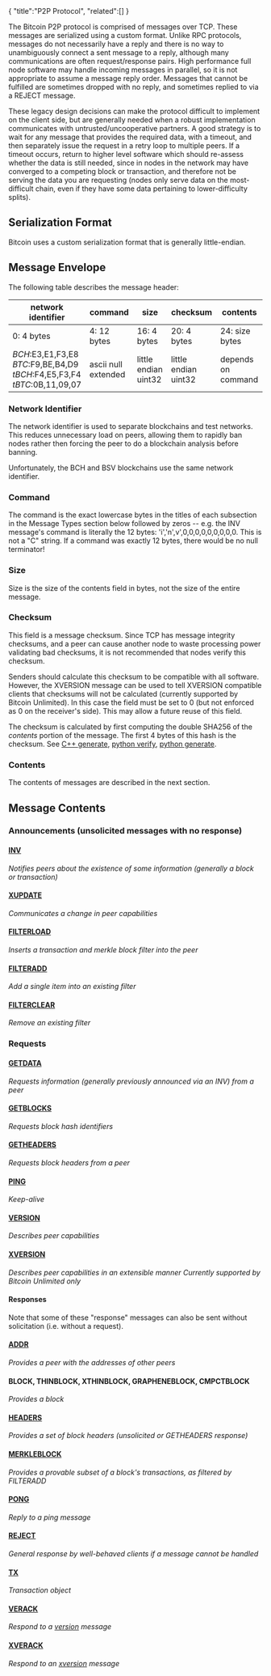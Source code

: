 <div class="cwikmeta">
{
"title":"P2P Protocol",
"related":[]
} </div>

The Bitcoin P2P protocol is comprised of messages over TCP.  These messages are serialized using a custom format.  Unlike RPC protocols, messages do not necessarily have a reply and there is no way to unambiguously connect a sent message to a reply, although many communications are often request/response pairs.   High performance full node software may handle incoming messages in parallel, so it is not appropriate to assume a message reply order.  Messages that cannot be fulfilled are sometimes dropped with no reply, and sometimes replied to via a REJECT message.

These legacy design decisions can make the protocol difficult to implement on the client side, but are generally needed when a robust implementation communicates with untrusted/uncooperative partners.  A good strategy is to wait for any message that provides the required data, with a timeout, and then separately issue the request in a retry loop to multiple peers.  If a timeout occurs, return to higher level software which should re-assess whether the data is still needed, since in nodes in the network may have converged to a competing block or transaction, and therefore not be serving the data you are requesting (nodes only serve data on the most-difficult chain, even if they have some data pertaining to lower-difficulty splits).

## Serialization Format

Bitcoin uses a custom serialization format that is generally little-endian.


## Message Envelope

The following table describes the message header:

| network identifier | command | size | checksum | contents |
|-------------|--------------|-------------|----------------|------------|
| 0: 4 bytes | 4: 12 bytes | 16: 4 bytes | 20: 4 bytes | 24: size bytes |
|*BCH*:E3,E1,F3,E8<br>*BTC*:F9,BE,B4,D9<br>*tBCH*:F4,E5,F3,F4<BR>*tBTC*:0B,11,09,07 | ascii null extended | little endian uint32 | little endian uint32 | depends on command

### Network Identifier
The network identifier is used to separate blockchains and test networks.  This reduces unnecessary load on peers, allowing them to rapidly ban nodes rather then forcing the peer to do a blockchain analysis before banning.  

Unfortunately, the BCH and BSV blockchains use the same network identifier.

### Command
The command is the exact lowercase bytes in the titles of each subsection in the Message Types section below followed by zeros -- e.g. the INV message's command is literally the 12 bytes: 'i','n',v',0,0,0,0,0,0,0,0,0.  This is not a "C" string.  If a command was exactly 12 bytes, there would be no null terminator!

### Size
Size is the size of the contents field in bytes, not the size of the entire message.

### Checksum
This field is a message checksum.  Since TCP has message integrity checksums, and a peer can cause another node to waste processing power validating bad checksums, it is not recommended that nodes verify this checksum.  

Senders should calculate this checksum to be compatible with all software.  However, the XVERSION message can be used to tell XVERSION compatible clients that checksums will not be calculated (currently supported by Bitcoin Unlimited).  In this case the field must be set to 0 (but not enforced as 0 on the receiver's side).  This may allow a future reuse of this field.

The checksum is calculated by first computing the double SHA256 of the *contents* portion of the message.  The first 4 bytes of this hash is the checksum. See [C++ generate](https://github.com/BitcoinUnlimited/BitcoinUnlimited/blob/bucash1.7.0.0/src/net.cpp#L3179), [python verify](https://github.com/BitcoinUnlimited/BitcoinUnlimited/blob/eb264e627e231f7219e60eef41b4e37cc52d6d9d/qa/rpc-tests/test_framework/mininode.py#L409), [python generate](https://github.com/BitcoinUnlimited/BitcoinUnlimited/blob/eb264e627e231f7219e60eef41b4e37cc52d6d9d/qa/rpc-tests/test_framework/mininode.py#L449).

### Contents
The contents of messages are described in the next section.

## Message Contents

### Announcements (unsolicited messages with no response)

#### [INV](protocol/p2p/inv)
*Notifies peers about the existence of some information (generally a block or transaction)*

#### [XUPDATE](/protocol/p2p/xupdate)
*Communicates a change in peer capabilities*
#### [FILTERLOAD](/protocol/p2p/filterload)
*Inserts a transaction and merkle block filter into the peer*

#### [FILTERADD](/protocol/p2p/filteradd)
*Add a single item into an existing filter*
#### [FILTERCLEAR](/protocol/p2p/filterclear)
*Remove an existing filter*

### Requests

#### [GETDATA](/protocol/p2p/getdata)
*Requests information (generally previously announced via an INV) from a peer*

#### [GETBLOCKS](/protocol/p2p/getblocks)
*Requests block hash identifiers*

#### [GETHEADERS](/protocol/p2p/getheaders)
*Requests block headers from a peer*

#### [PING](/protocol/p2p/ping)
*Keep-alive*

#### [VERSION](/protocol/p2p/version)
*Describes peer capabilities*

#### [XVERSION](/protocol/p2p/xversion)
*Describes peer capabilities in an extensible manner*
*Currently supported by Bitcoin Unlimited only*

#### Responses
Note that some of these "response" messages can also be sent without solicitation (i.e. without a request).

#### [ADDR](/protocol/p2p/addr)
*Provides a peer with the addresses of other peers*

#### BLOCK, THINBLOCK, XTHINBLOCK, GRAPHENEBLOCK, CMPCTBLOCK
*Provides a block*

#### [HEADERS](/protocol/p2p/headers)
*Provides a set of block headers (unsolicited or GETHEADERS response)*


#### [MERKLEBLOCK](protocol/p2p/merkleblock)
*Provides a provable subset of a block's transactions, as filtered by FILTERADD*

#### [PONG](/protocol/p2p/pong)
*Reply to a ping message*

#### [REJECT](/protocol/p2p/reject)
*General response by well-behaved clients if a message cannot be handled*


#### [TX](/protocol/p2p/tx)
*Transaction object*

#### [VERACK](/protocol/p2p/verack)
*Respond to a [version](/protocol/p2p/version) message*

#### [XVERACK](/protocol/p2p/xverack)
*Respond to an [xversion](/protocol/p2p/xversion) message*